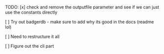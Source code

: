 TODO: 
[x] check and remove the outputfile parameter and see if we can just use the constants directly

[ ] Try out badgerdb
    - make sure to add why its good in the docs (readme lol)

[ ] Need to restructure it all

[ ] Figure out the cli part